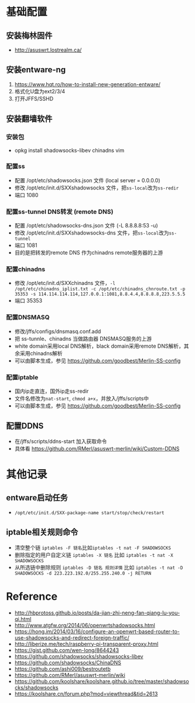 # 基础配置

## 安装梅林固件
  - http://asuswrt.lostrealm.ca/
  
## 安装entware-ng
  1. https://www.hqt.ro/how-to-install-new-generation-entware/
  2. 格式化U盘为ext2/3/4
  3. 打开JFFS/SSHD
  
## 安装翻墙软件
### 安装包
  - opkg install shadowsocks-libev chinadns vim
  
### 配置ss
  - 配置 /opt/etc/shadowsocks.json 文件 (local server = 0.0.0.0)
  - 修改 /opt/etc/init.d/SXXshadowsocks 文件，把`ss-local`改为`ss-redir`
  - 端口 1080
  
### 配置ss-tunnel DNS转发 (remote DNS)
  - 配置 /opt/etc/shadowsocks-dns.json 文件 (-L 8.8.8.8:53 -u)
  - 修改 /opt/etc/init.d/SXXshadowsocks-dns 文件，把`ss-local`改为`ss-tunnel`
  - 端口 1081
  - 目的是把转发的remote DNS 作为chinadns remote服务器的上游
    
### 配置chinadns
  - 修改 /opt/etc/init.d/SXXchinadns 文件，`-l /opt/etc/chinadns_iplist.txt -c /opt/etc/chinadns_chnroute.txt -p 35353 -s 114.114.114.114,127.0.0.1:1081,8.8.4.4,8.8.8.8,223.5.5.5`
  - 端口 35353

### 配置DNSMASQ
  - 修改/jffs/configs/dnsmasq.conf.add
  - 把 ss-tunnle、chinadns 当做路由器 DNSMASQ服务的上游
  - white domain采用local DNS解析，black domain采用remote DNS解析，其余采用chinadns解析
  - 可以由脚本生成，参见 https://github.com/goodbest/Merlin-SS-config

### 配置iptable
  - 国内ip走直连，国外ip走ss-redir
  - 文件名修改为`nat-start`, `chmod a+x`，并放入/jffs/scripts中
  - 可以由脚本生成，参见 https://github.com/goodbest/Merlin-SS-config
  
## 配置DDNS
  - 在/jffs/scripts/ddns-start 加入获取命令
  - 具体看 https://github.com/RMerl/asuswrt-merlin/wiki/Custom-DDNS
  
# 其他记录
## entware启动任务
  - `/opt/etc/init.d/SXX-package-name start/stop/check/restart`

## iptable相关规则命令
  - 清空整个链 `iptables -F 链名`比如`iptables -t nat -F SHADOWSOCKS `
  - 删除指定的用户自定义链 `iptables -X 链名` 比如 `iptables -t nat -X SHADOWSOCKS`
  - 从所选链中删除规则 `iptables -D 链名 规则详情` 比如 `iptables -t nat -D SHADOWSOCKS -d 223.223.192.0/255.255.240.0 -j RETURN`

# Reference
  - http://hbprotoss.github.io/posts/da-jian-zhi-neng-fan-qiang-lu-you-qi.html
  - http://www.atgfw.org/2014/06/openwrtshadowsocks.html
  - https://hong.im/2014/03/16/configure-an-openwrt-based-router-to-use-shadowsocks-and-redirect-foreign-traffic/
  - http://liberize.me/tech/raspberry-pi-transparent-proxy.html
  - https://gist.github.com/wen-long/8644243
  - https://github.com/shadowsocks/shadowsocks-libev
  - https://github.com/shadowsocks/ChinaDNS
  - https://github.com/ashi009/bestroutetb
  - https://github.com/RMerl/asuswrt-merlin/wiki
  - https://github.com/koolshare/koolshare.github.io/tree/master/shadowsocks/shadowsocks
  - https://koolshare.cn/forum.php?mod=viewthread&tid=2613